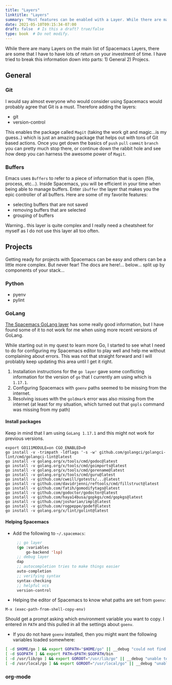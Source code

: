 ```yaml
---
title: "Layers"
linktitle: "Layers"
summary: "Most features can be enabled with a Layer. While there are many, here are some that I think are a helpful based on types of projects."
date: 2021-05-10T09:15:34-07:00
draft: false  # Is this a draft? true/false
type: book  # Do not modify.
---
```


While there are many Layers on the main list of Spacemacs Layers, there are some that I have to have lots of return on your investment of time. I have tried
to break this information down into parts: 1) General 2) Projecs.

## General

### Git

I would say almost everyone who would consider using Spacemacs would probably agree that Git is a must. Therefore
adding the layers:

* git
* version-control

This enables the package called `Magit` (taking the work git and magic...is my guess..) which is just an amazing package that helps out with tons of Git based actions. Once you get down the basics of `push` `pull` `commit` `branch` you can pretty much stop there, or continue down the rabbit hole and see how deep you can harness the awesome power of `Magit`.

### Buffers

Emacs uses `Buffers` to refer to a piece of information that is open (file, process, etc...). Inside Spacemacs, you will be efficient in your time when being able to manage buffers. Enter `ibuffer` the layer that makes you the epic controller of all buffers. Here are some of my favorite features:

* selecting buffers that are not saved
* removing buffers that are selected
* grouping of buffers

Warning.. this layer is quite complex and I really need a cheatsheet for myself as I do not use this layer all too often.

## Projects

Getting ready for projects with Spacemacs can be easy and others can be a little more complex. But never
fear! The docs are here!... below... split up by components of your stack...

### Python

* pyenv
* pylint

### GoLang

[The Spacemacs GoLang layer](https://develop.spacemacs.org/layers/+lang/go/README.html) has some
really good information, but I have found some of it to not work for me when using more recent
versions of GoLang.

While starting out in my quest to learn more Go, I started to see what I need to do for configuring my Spacemacs editor to play well and help me without complaining about errors. This was not that straight forward and I will problably keep updating this area until I get it right.

1. Installation instructions for the `go layer` gave some conflicting information for the version of `go` that I currently am using which is `1.17.1`.
1. Configuring Spacemacs with `goenv` paths seemed to be missing from the internet.
1. Resolving issues with the `goldmark` error was also missing from the internet (at least for my situation, which turned out that `gopls` command was missing from my path)


#### Install packages

Keep in mind that I am using `GoLang 1.17.1` and this might not work for previous versions.

```
export GO111MODULE=on CGO_ENABLED=0
go install -v -trimpath -ldflags '-s -w' github.com/golangci/golangci-lint/cmd/golangci-lint@latest
go install -v golang.org/x/tools/cmd/godoc@latest
go install -v golang.org/x/tools/cmd/goimports@latest
go install -v golang.org/x/tools/cmd/gorename@latest
go install -v golang.org/x/tools/cmd/guru@latest
go install -v github.com/cweill/gotests/...@latest
go install -v github.com/davidrjenni/reftools/cmd/fillstruct@latest
go install -v github.com/fatih/gomodifytags@latest
go install -v github.com/godoctor/godoctor@latest
go install -v github.com/haya14busa/gopkgs/cmd/gopkgs@latest
go install -v github.com/josharian/impl@latest
go install -v github.com/rogpeppe/godef@latest
go install -v golang.org/x/lint/golint@latest
```

#### Helping Spacemacs

* Add the following to `~/.spacemacs`:

```lisp
     ;; go layer
     (go :variables
         go-backend 'lsp)
     ;; debug layer
     dap
     ;; autocompletion tries to make things easier
     auto-completion
     ;; verifying syntax
     syntax-checking
     ;; helpful vcs
     version-control
```

* Helping the editor of Spacemacs to know what paths are set from `goenv`:

```
M-x (exec-path-from-shell-copy-env)
```

Should get a prompt asking which environment variable you want to copy. I entered in `PATH`
and this pulled in all the settings about `goenv`.

* If you do not have `goenv` installed, then you might want the following variables loaded somewhere:

```bash
[ -d $HOME/go ] && export GOPATH="$HOME/go" || __debug "could not find $HOME/go"
[ -d $GOPATH ] && export PATH=$PATH:$GOPATH/bin
[ -d /usr/lib/go ] && export GOROOT="/usr/lib/go" || __debug "unable to find /usr/lib/go"
[ -d /usr/local/go ] && export GOROOT="/usr/local/go" || __debug "unable to find /usr/local/go"
```













### org-mode
